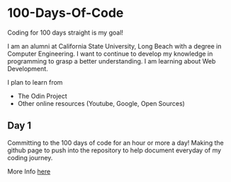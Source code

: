 # 100-Days-Of-Code
Coding for 100 days straight is my goal!

I am an alumni at California State University, Long Beach with a degree in Computer Engineering.
I want to continue to develop my knowledge in programming to grasp a better understanding.
I am learning about Web Development.

I plan to learn from 

- The Odin Project
- Other online resources (Youtube, Google, Open Sources)

## Day 1

Committing to the 100 days of code for an hour or more a day!
Making the github page to push into the repository to help document everyday of my coding journey.

More Info [here](100-Days-Of-Code/day1)